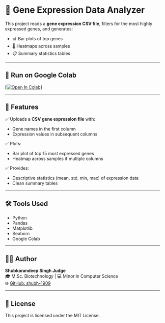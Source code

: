 # 🧬 Gene Expression Data Analyzer

This project reads a **gene expression CSV file**, filters for the most highly expressed genes, and generates:

- 📊 Bar plots of top genes
- 🌡️ Heatmaps across samples
- 📋 Summary statistics tables

---

## 🚀 Run on Google Colab

[[![Open In Colab](https://colab.research.google.com/assets/colab-badge.svg)](https://colab.research.google.com/github/shubh-1909/gene-expression-data-analyzer/blob/main/Gene_Expression_Data_Analyzer_ipynbb.ipynb)]

---

## 🔬 Features

✅ Uploads a **CSV gene expression file** with:
- Gene names in the first column
- Expression values in subsequent columns

✅ Plots:
- Bar plot of top 15 most expressed genes
- Heatmap across samples if multiple columns

✅ Provides:
- Descriptive statistics (mean, std, min, max) of expression data
- Clean summary tables

---

## 🛠 Tools Used

- Python
- Pandas
- Matplotlib
- Seaborn
- Google Colab

---

## 👨‍💻 Author

**Shubkarandeep Singh Judge**  
🎓 M.Sc. Biotechnology | 💻 Minor in Computer Science  
🌐 [GitHub: shubh-1909](https://github.com/shubh-1909)

---

## 📜 License

This project is licensed under the MIT License.
